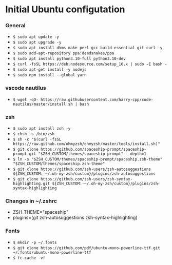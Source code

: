 # Initial Ubuntu configutation

### General
+ `$ sudo apt update -y`
+ `$ sudo apt upgrade -y`
+ `$ sudo apt install dkms make perl gcc build-essential git curl -y`
+ `$ sudo add-apt-repository ppa:deadsnakes/ppa`
+ `$ sudo apt install python3.10-full python3.10-dev`
+ `$ curl -fsSL https://deb.nodesource.com/setup_16.x | sudo -E bash -`
+ `$ sudo apt-get install -y nodejs`
+ `$ sudo npm install --global yarn`

### vscode nautilus
+ `$ wget -qO- https://raw.githubusercontent.com/harry-cpp/code-nautilus/master/install.sh | bash`


### zsh
+ `$ sudo apt install zsh -y`
+ `$ chsh -s /bin/zsh`
+ `$ sh -c "$(curl -fsSL https://raw.github.com/ohmyzsh/ohmyzsh/master/tools/install.sh)"`
+ `$ git clone https://github.com/spaceship-prompt/spaceship-prompt.git "$ZSH_CUSTOM/themes/spaceship-prompt" --depth=1`
+ `$ ln -s "$ZSH_CUSTOM/themes/spaceship-prompt/spaceship.zsh-theme" "$ZSH_CUSTOM/themes/spaceship.zsh-theme"`
+ `$ git clone https://github.com/zsh-users/zsh-autosuggestions ${ZSH_CUSTOM:-~/.oh-my-zsh/custom}/plugins/zsh-autosuggestions`
+ `$ git clone https://github.com/zsh-users/zsh-syntax-highlighting.git ${ZSH_CUSTOM:-~/.oh-my-zsh/custom}/plugins/zsh-syntax-highlighting`

### Changes in ~/.zshrc
+ ZSH_THEME="spaceship"
+ plugins=(git zsh-autosuggestions zsh-syntax-highlighting)

### Fonts
+ `$ mkdir -p ~/.fonts`
+ `$ git clone https://github.com/pdf/ubuntu-mono-powerline-ttf.git ~/.fonts/ubuntu-mono-powerline-ttf`
+ `$ fc-cache -vf`
